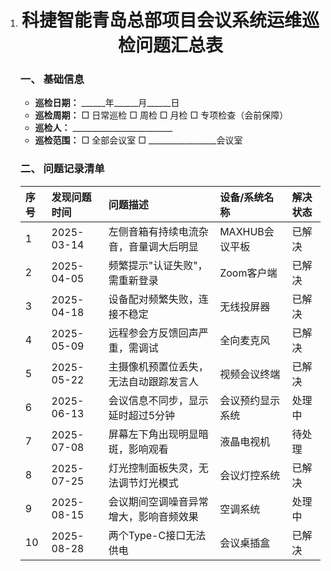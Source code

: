 1. <div align="center">
     <h1>科捷智能青岛总部项目会议系统运维巡检问题汇总表</h1>
   </div>

   ### **一、 基础信息**
   *   **巡检日期：** ______年______月______日
   *   **巡检周期：** □ 日常巡检 □ 周检 □ 月检 □ 专项检查（会前保障）
   *   **巡检人：** _________________________
   *   **巡检范围：** □ 全部会议室 □ _________________会议室

   ### **二、 问题记录清单**
   | 序号 | 发现问题时间 | 问题描述                               | 设备/系统名称    | 解决状态 |
   | :--- | :----------- | :------------------------------------- | :--------------- | :------- |
   | 1    | 2025-03-14   | 左侧音箱有持续电流杂音，音量调大后明显 | MAXHUB会议平板   | 已解决   |
   | 2    | 2025-04-05   | 频繁提示"认证失败"，需重新登录         | Zoom客户端       | 已解决   |
   | 3    | 2025-04-18   | 设备配对频繁失败，连接不稳定           | 无线投屏器       | 已解决   |
   | 4    | 2025-05-09   | 远程参会方反馈回声严重，需调试         | 全向麦克风       | 已解决   |
   | 5    | 2025-05-22   | 主摄像机预置位丢失，无法自动跟踪发言人 | 视频会议终端     | 已解决   |
   | 6    | 2025-06-13   | 会议信息不同步，显示延时超过5分钟      | 会议预约显示系统 | 处理中   |
   | 7    | 2025-07-08   | 屏幕左下角出现明显暗斑，影响观看       | 液晶电视机       | 待处理   |
   | 8    | 2025-07-25   | 灯光控制面板失灵，无法调节灯光模式     | 会议灯控系统     | 已解决   |
   | 9    | 2025-08-15   | 会议期间空调噪音异常增大，影响音频效果 | 空调系统         | 处理中   |
   | 10   | 2025-08-28   | 两个Type-C接口无法供电                 | 会议桌插盒       | 已解决   |